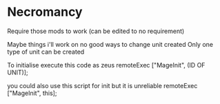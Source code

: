 # Necromancy
Require those mods to work (can be edited to no requirement)

Maybe things i'll work on
no good ways to change unit created
Only one type of unit can be created

To initialise execute this code as zeus
remoteExec ["MageInit", (ID OF UNIT)];

you could also use this script for init but it is unreliable
remoteExec ["MageInit", this];